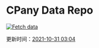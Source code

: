 # CPany Data Repo

[![Fetch data](https://github.com/yjl9903/CPany/actions/workflows/fetch.yml/badge.svg)](https://github.com/yjl9903/CPany/actions/workflows/fetch.yml)

<!-- START_SECTION: update_time -->
更新时间：[2021-10-31 03:04](https://www.timeanddate.com/worldclock/fixedtime.html?msg=Fetch+data&iso=20211031T030421&p1=237)
<!-- END_SECTION: update_time -->
